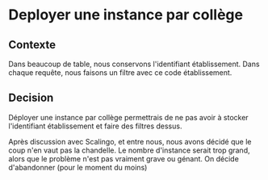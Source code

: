 # Deployer une instance par collège

## Contexte

Dans beaucoup de table, nous conservons l'identifiant établissement. Dans chaque requête, nous faisons un filtre avec ce code établissement.

## Decision

Déployer une instance par collège permettrais de ne pas avoir à stocker l'identifiant établissement et faire des filtres dessus.

Après discussion avec Scalingo, et entre nous, nous avons décidé que le coup n'en vaut pas la chandelle. Le nombre d'instance serait trop grand, alors que le problème n'est pas vraiment grave ou génant. On décide d'abandonner (pour le moment du moins)

